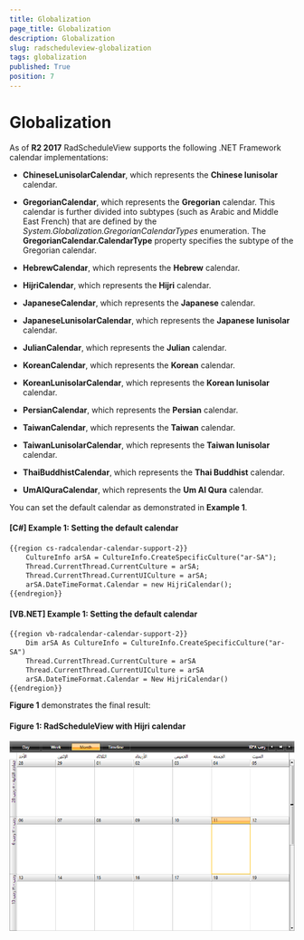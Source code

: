 ```yaml
---
title: Globalization
page_title: Globalization
description: Globalization
slug: radscheduleview-globalization
tags: globalization
published: True
position: 7
---
```


# Globalization

As of **R2 2017** RadScheduleView supports the following .NET Framework calendar implementations:

* **ChineseLunisolarCalendar**, which represents the **Chinese lunisolar** calendar.

* **GregorianCalendar**, which represents the **Gregorian** calendar. This calendar is further divided into subtypes (such as Arabic and Middle East French) that are defined by the *System.Globalization.GregorianCalendarTypes* enumeration. The **GregorianCalendar.CalendarType** property specifies the subtype of the Gregorian calendar.

* **HebrewCalendar**, which represents the **Hebrew** calendar.

* **HijriCalendar**, which represents the **Hijri** calendar.

* **JapaneseCalendar**, which represents the **Japanese** calendar.

* **JapaneseLunisolarCalendar**, which represents the **Japanese lunisolar** calendar.

* **JulianCalendar**, which represents the **Julian** calendar.

* **KoreanCalendar**, which represents the **Korean** calendar.

* **KoreanLunisolarCalendar**, which represents the **Korean lunisolar** calendar.

* **PersianCalendar**, which represents the **Persian** calendar.

* **TaiwanCalendar**, which represents the **Taiwan** calendar.

* **TaiwanLunisolarCalendar**, which represents the **Taiwan lunisolar** calendar.

* **ThaiBuddhistCalendar**, which represents the **Thai Buddhist** calendar.

* **UmAlQuraCalendar**, which represents the **Um Al Qura** calendar.

You can set the default calendar as demonstrated in **Example 1**.

#### __[C#] Example 1: Setting the default calendar__

	{{region cs-radcalendar-calendar-support-2}}
		CultureInfo arSA = CultureInfo.CreateSpecificCulture("ar-SA");
        Thread.CurrentThread.CurrentCulture = arSA;
        Thread.CurrentThread.CurrentUICulture = arSA;
        arSA.DateTimeFormat.Calendar = new HijriCalendar();
	{{endregion}}

#### __[VB.NET] Example 1: Setting the default calendar__

	{{region vb-radcalendar-calendar-support-2}}
		Dim arSA As CultureInfo = CultureInfo.CreateSpecificCulture("ar-SA")
		Thread.CurrentThread.CurrentCulture = arSA
		Thread.CurrentThread.CurrentUICulture = arSA
		arSA.DateTimeFormat.Calendar = New HijriCalendar()
	{{endregion}}

**Figure 1** demonstrates the final result:

#### __Figure 1: RadScheduleView with Hijri calendar__

![RadScheduleView with Hijri calendar](images/hijri-scheduleview.png)